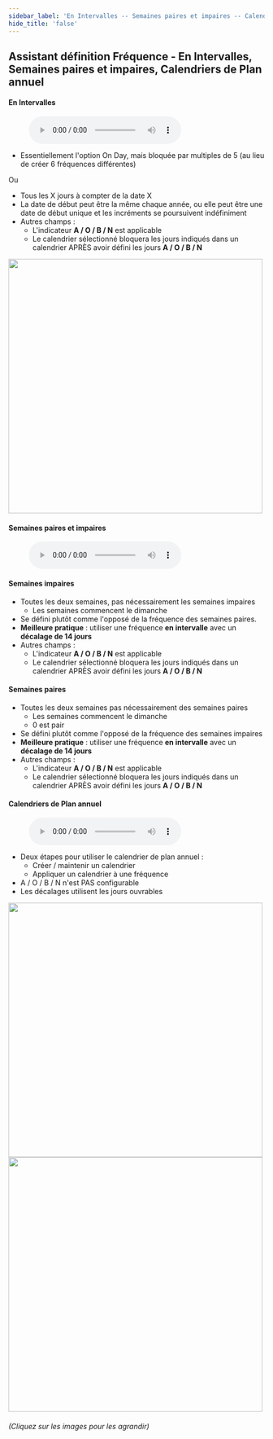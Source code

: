 ```yaml
---
sidebar_label: 'En Intervalles -- Semaines paires et impaires -- Calendriers de Plan annuel'
hide_title: 'false'
---
```


## Assistant définition Fréquence - En Intervalles, Semaines paires et impaires, Calendriers de Plan annuel

#### En Intervalles

<figure>
    <audio
        controls
        src="audiobasic/FrequencyDefinitionWizardOnIntervals.mp3">
            Your browser does not support the
            <code>audio</code> element.
    </audio>
</figure>

* Essentiellement l'option On Day, mais bloquée par multiples de 5 (au lieu de créer 6 fréquences différentes)

Ou

  * Tous les X jours à compter de la date X
  * La date de début peut être la même chaque année, ou elle peut être une date de début unique et les incréments se poursuivent indéfiniment
* Autres champs :
  * L'indicateur **A / O / B / N** est applicable
  * Le calendrier sélectionné bloquera les jours indiqués dans un calendrier APRÈS avoir défini les jours **A / O / B / N**

<a href="imgbasic/243.png" target="_blank"><img src="imgbasic/243.png" width="500"></img></a>

#### Semaines paires et impaires

<figure>
    <audio
        controls
        src="audiobasic/FrequencyDefinitionWizardOddAndEvenWeeks.mp3">
            Your browser does not support the
            <code>audio</code> element.
    </audio>
</figure>

#### Semaines impaires

* Toutes les deux semaines, pas nécessairement les semaines impaires
    * Les semaines commencent le dimanche
* Se défini plutôt comme l'opposé de la fréquence des semaines paires.
* **Meilleure pratique** : utiliser une fréquence **en intervalle** avec un **décalage de 14 jours**
* Autres champs :
    * L'indicateur **A / O / B / N** est applicable
    * Le calendrier sélectionné bloquera les jours indiqués dans un calendrier APRÈS avoir défini les jours **A / O / B / N**


#### Semaines paires

* Toutes les deux semaines pas nécessairement des semaines paires
    * Les semaines commencent le dimanche
    * 0 est pair
* Se défini plutôt comme l'opposé de la fréquence des semaines impaires
* **Meilleure pratique** : utiliser une fréquence **en intervalle** avec un **décalage de 14 jours**
* Autres champs :
    * L'indicateur **A / O / B / N** est applicable
    * Le calendrier sélectionné bloquera les jours indiqués dans un calendrier APRÈS avoir défini les jours **A / O / B / N**

#### Calendriers de Plan annuel

<figure>
    <audio
        controls
        src="audiobasic/FrequencyDefinitionWizardAnnualPlanCalendars.mp3">
            Your browser does not support the
            <code>audio</code> element.
    </audio>
</figure>

* Deux étapes pour utiliser le calendrier de plan annuel :
    * Créer / maintenir un calendrier
    * Appliquer un calendrier à une fréquence
* A / O / B / N n'est PAS configurable
* Les décalages utilisent les jours ouvrables

<a href="imgbasic/244.png" target="_blank"><img src="imgbasic/244.png" width="500"></img></a>  
<a href="imgbasic/245.png" target="_blank"><img src="imgbasic/245.png" width="500"></img></a>  

###### (Cliquez sur les images pour les agrandir)
